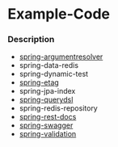 # Example-Code

### Description

- [spring-argumentresolver](https://velog.io/@tigger/Argument-Resolver)
- spring-data-redis
- spring-dynamic-test
- [spring-etag](https://velog.io/@tigger/ETag-with-Spring)
- spring-jpa-index
- [spring-querydsl](https://velog.io/@tigger/QueryDSL)
- spring-redis-repository
- [spring-rest-docs](https://velog.io/@tigger/API-%EB%AC%B8%EC%84%9C-%EC%9E%90%EB%8F%99%ED%99%94-Spring-REST-Docs)
- [spring-swagger](https://velog.io/@tigger/API-%EB%AC%B8%EC%84%9C-%EC%9E%90%EB%8F%99%ED%99%94-Swagger)
- [spring-validation](https://velog.io/@tigger/DTO-%EA%B2%80%EC%A6%9D-%EB%B0%8F-%ED%85%8C%EC%8A%A4%ED%8A%B8)